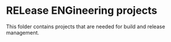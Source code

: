# RELease ENGineering projects
This folder contains projects that are needed for build and release management.
